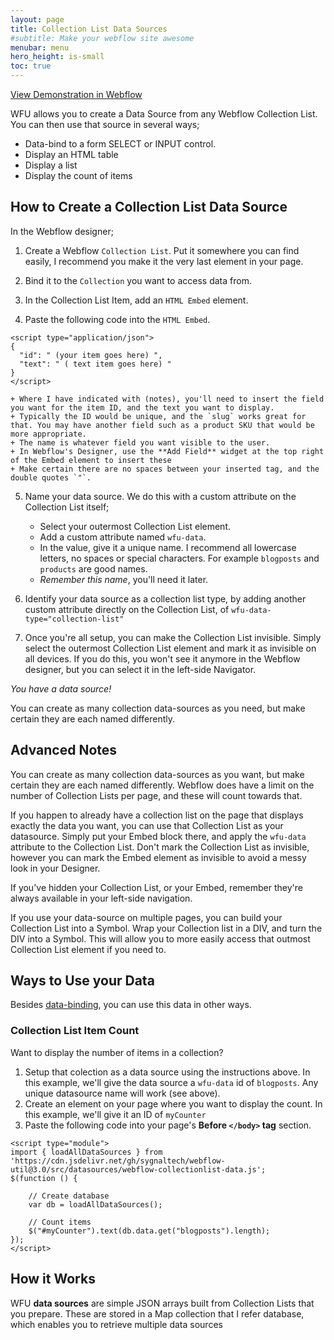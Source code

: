 ```yaml
---
layout: page
title: Collection List Data Sources
#subtitle: Make your webflow site awesome
menubar: menu
hero_height: is-small
toc: true
---
```


<a class="button is-danger" href="https://sygnal-webflow-utils.webflow.io/demo/collection-item-count" target="_blank">View Demonstration in Webflow</a>

WFU allows you to create a Data Source from any Webflow Collection List. You can then use that source in several ways;

- Data-bind to a form SELECT or INPUT control.
- Display an HTML table
- Display a list
- Display the count of items

## How to Create a Collection List Data Source

In the Webflow designer;

1. Create a Webflow `Collection List`. Put it somewhere you can find easily, I recommend you make it the very last element in your page.

2. Bind it to the `Collection` you want to access data from.

3. In the Collection List Item, add an `HTML Embed` element.

4. Paste the following code into the `HTML Embed`.

```
<script type="application/json">
{
  "id": " (your item goes here) ",
  "text": " ( text item goes here) "
}
</script>
```

    + Where I have indicated with (notes), you'll need to insert the field you want for the item ID, and the text you want to display. 
    + Typically the ID would be unique, and the `slug` works great for that. You may have another field such as a product SKU that would be more appropriate.
    + The name is whatever field you want visible to the user.
    + In Webflow's Designer, use the **Add Field** widget at the top right of the Embed element to insert these
    + Make certain there are no spaces between your inserted tag, and the double quotes `"`.



5. Name your data source. We do this with a custom attribute on the Collection List itself;

    + Select your outermost Collection List element.
    + Add a custom attribute named `wfu-data`.
    + In the value, give it a unique name. I recommend all lowercase letters, no spaces or special characters. For example `blogposts` and `products` are good names.
    + *Remember this name*, you'll need it later.

6. Identify your data source as a collection list type, by adding another custom attribute directly on the Collection List, of `wfu-data-type="collection-list"`

7. Once you're all setup, you can make the Collection List invisible. Simply select the outermost Collection List element and mark it as invisible on all devices. If you do this, you won't see it anymore in the Webflow designer, but you can select it in the left-side Navigator.

*You have a data source!*

You can create as many collection data-sources as you need, but make certain they are each named differently.



## Advanced Notes

You can create as many collection data-sources as you want, but make certain they are each named differently. Webflow does have a limit on the number of Collection Lists per page, and these will count towards that.

If you happen to already have a collection list on the page that displays exactly the data you want, you can use that Collection List as your datasource. Simply put your Embed block there, and apply the `wfu-data` attribute to the Collection List. Don't mark the Collection List as invisible, however you can mark the Embed element as invisible to avoid a messy look in your Designer.

If you've hidden your Collection List, or your Embed, remember they're always available in your left-side navigation.

If you use your data-source on multiple pages, you can build your Collection List into a Symbol. Wrap your Collection list in a DIV, and turn the DIV into a Symbol. This will allow you to more easily access that outmost Collection List element if you need to.




## Ways to Use your Data

Besides [data-binding](databinding), you can use this data in other ways. 

### Collection List Item Count

Want to display the number of items in a collection? 

1. Setup that colection as a data source using the instructions above. In this example, we'll give the data source a `wfu-data` id of `blogposts`. Any unique datasource name will work (see above).
2. Create an element on your page where you want to display the count. In this example, we'll give it an ID of `myCounter`
2. Paste the following code into your page's **Before `</body>` tag** section.

    
```
<script type="module">
import { loadAllDataSources } from 'https://cdn.jsdelivr.net/gh/sygnaltech/webflow-util@3.0/src/datasources/webflow-collectionlist-data.js';
$(function () {

    // Create database
    var db = loadAllDataSources();

    // Count items
    $("#myCounter").text(db.data.get("blogposts").length);
});
</script>
```



## How it Works

WFU **data sources** are simple JSON arrays built from Collection Lists that you prepare. These are stored in a Map collection that I refer database, which enables you to retrieve multiple data sources


